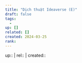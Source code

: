 ```yaml
---
title: "Dịch thuật Ideaverse (E)"
draft: false
tags:
  - 
up: []
related: []
created: 2024-03-25
rank:
---
```

up:: | rel:: | created:: 


